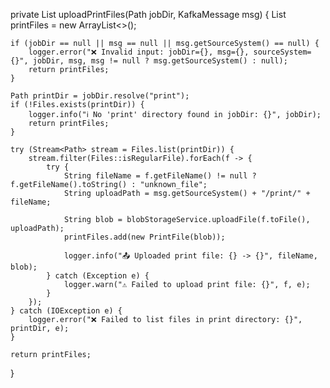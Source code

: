 private List<PrintFile> uploadPrintFiles(Path jobDir, KafkaMessage msg) {
    List<PrintFile> printFiles = new ArrayList<>();

    if (jobDir == null || msg == null || msg.getSourceSystem() == null) {
        logger.error("❌ Invalid input: jobDir={}, msg={}, sourceSystem={}", jobDir, msg, msg != null ? msg.getSourceSystem() : null);
        return printFiles;
    }

    Path printDir = jobDir.resolve("print");
    if (!Files.exists(printDir)) {
        logger.info("ℹ️ No 'print' directory found in jobDir: {}", jobDir);
        return printFiles;
    }

    try (Stream<Path> stream = Files.list(printDir)) {
        stream.filter(Files::isRegularFile).forEach(f -> {
            try {
                String fileName = f.getFileName() != null ? f.getFileName().toString() : "unknown_file";
                String uploadPath = msg.getSourceSystem() + "/print/" + fileName;

                String blob = blobStorageService.uploadFile(f.toFile(), uploadPath);
                printFiles.add(new PrintFile(blob));

                logger.info("📤 Uploaded print file: {} -> {}", fileName, blob);
            } catch (Exception e) {
                logger.warn("⚠️ Failed to upload print file: {}", f, e);
            }
        });
    } catch (IOException e) {
        logger.error("❌ Failed to list files in print directory: {}", printDir, e);
    }

    return printFiles;
}
